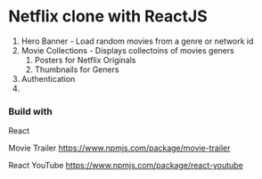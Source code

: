 # Netflix clone with ReactJS

1. Hero Banner - Load random movies from a genre or network id
2. Movie Collections - Displays collectoins of movies geners
    1. Posters for Netflix Originals
    2. Thumbnails for Geners 
3. Authentication
4. 


### Build with
React

Movie Trailer https://www.npmjs.com/package/movie-trailer

React YouTube https://www.npmjs.com/package/react-youtube
